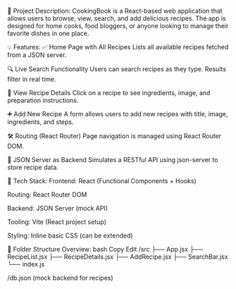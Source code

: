 📌 Project Description:
CookingBook is a React-based web application that allows users to browse, view, search, and add delicious recipes. The app is designed for home cooks, food bloggers, or anyone looking to manage their favorite dishes in one place.

💡 Features:
✅ Home Page with All Recipes
Lists all available recipes fetched from a JSON server.

🔍 Live Search Functionality
Users can search recipes as they type. Results filter in real time.

👀 View Recipe Details
Click on a recipe to see ingredients, image, and preparation instructions.

➕ Add New Recipe
A form allows users to add new recipes with title, image, ingredients, and steps.

🛠️ Routing (React Router)
Page navigation is managed using React Router DOM.

💾 JSON Server as Backend
Simulates a RESTful API using json-server to store recipe data.

🧱 Tech Stack:
Frontend: React (Functional Components + Hooks)

Routing: React Router DOM

Backend: JSON Server (mock API)

Tooling: Vite (React project setup)

Styling: Inline basic CSS (can be extended)

📁 Folder Structure Overview:
bash
Copy
Edit
/src
  ├── App.jsx
  ├── RecipeList.jsx
  ├── RecipeDetails.jsx
  ├── AddRecipe.jsx
  ├── SearchBar.jsx
  └── index.js

/db.json (mock backend for recipes)
 
 